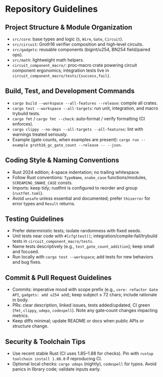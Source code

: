 # Repository Guidelines

## Project Structure & Module Organization
- `src/core`: base types and logic (`S`, `Wire`, `Gate`, `Circuit`).
- `src/circuit`: Groth16 verifier composition and high‑level circuits.
- `src/gadgets`: reusable components (bigint/u254, BN254 field/paired ops).
- `src/math`: lightweight math helpers.
- `circuit_component_macro/`: proc‑macro crate powering circuit component ergonomics; integration tests live in `circuit_component_macro/tests/{success,fail}`.

## Build, Test, and Development Commands
- `cargo build --workspace --all-features --release`: compile all crates.
- `cargo test --workspace --all-targets`: run unit, integration, and macro trybuild tests.
- `cargo fmt` / `cargo fmt --check`: auto‑format / verify formatting (CI enforces).
- `cargo clippy --no-deps --all-targets --all-features`: lint with warnings treated seriously.
- Example (gate counts, when examples are present): `cargo run --example groth16_gc_gate_count --release -- --json`.

## Coding Style & Naming Conventions
- Rust 2024 edition; 4‑space indentation; no trailing whitespace.
- Follow Rust conventions: `TypeName`, `snake_case` functions/modules, `SCREAMING_SNAKE_CASE` consts.
- Imports: keep tidy; rustfmt is configured to reorder and group (`rustfmt.toml`).
- Avoid `unsafe` unless essential and documented; prefer `thiserror` for error types and `Result` returns.

## Testing Guidelines
- Prefer deterministic tests; isolate randomness with fixed seeds.
- Unit tests near code with `#[cfg(test)]`; integration/compile‑fail/trybuild tests in `circuit_component_macro/tests`.
- Name tests descriptively (e.g., `test_gate_count_addition`); keep small and focused.
- Run locally with `cargo test --workspace`; add tests for new behaviors and bug fixes.

## Commit & Pull Request Guidelines
- Commits: imperative mood with scope prefix (e.g., `core: refactor Gate API`, `gadgets: add u254 add`); keep subject ≤ 72 chars; include rationale in body.
- PRs: clear description, linked issues, tests added/updated, CI green (`fmt`, `clippy`, `udeps`, `codespell`). Note any gate‑count changes impacting metrics.
- Keep diffs minimal; update README or docs when public APIs or structure change.

## Security & Toolchain Tips
- Use recent stable Rust (CI uses 1.85–1.88 for checks). Pin with `rustup toolchain install 1.88.0` if reproducing CI.
- Optional local checks: `cargo udeps` (nightly), `codespell` for typos. Avoid panics in library code; validate inputs early.

